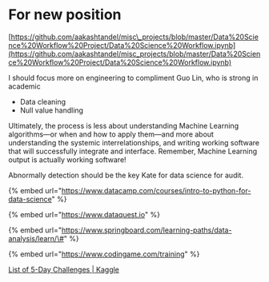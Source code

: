 # For new position

[https://github.com/aakashtandel/misc\_projects/blob/master/Data%20Science%20Workflow%20Project/Data%20Science%20Workflow.ipynb](https://github.com/aakashtandel/misc_projects/blob/master/Data%20Science%20Workflow%20Project/Data%20Science%20Workflow.ipynb)



I should focus more on engineering to compliment Guo Lin, who is strong in academic  


* Data cleaning
* Null value handling

  
Ultimately, the process is less about understanding Machine Learning algorithms—or when and how to apply them—and more about understanding the systemic interrelationships, and writing working software that will successfully integrate and interface. Remember, Machine Learning output is actually working software!  
  
Abnormally detection should be the key Kate for data science for audit.



{% embed url="https://www.datacamp.com/courses/intro-to-python-for-data-science" %}

{% embed url="https://www.dataquest.io" %}

{% embed url="https://www.springboard.com/learning-paths/data-analysis/learn/\#" %}

{% embed url="https://www.codingame.com/training" %}



[List of 5-Day Challenges \| Kaggle](https://www.kaggle.com/rtatman/list-of-5-day-challenges/)

